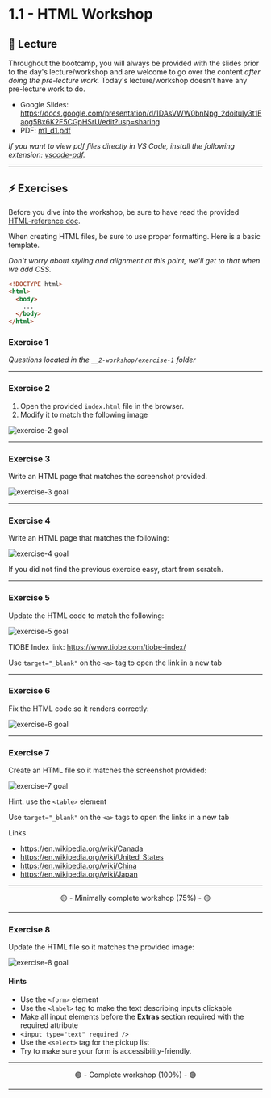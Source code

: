 # 1.1 - HTML Workshop

## 🦉 Lecture

Throughout the bootcamp, you will always be provided with the slides prior to the day's lecture/workshop and are welcome to go over the content _after doing the pre-lecture work._ Today's lecture/workshop doesn't have any pre-lecture work to do.

- Google Slides: https://docs.google.com/presentation/d/1DAsVWW0bnNpg_2doituIy3t1Eaog5Bx6K2F5CGpHSrU/edit?usp=sharing
- PDF: [m1_d1.pdf](__lecture/m1_d1.pdf)

_If you want to view pdf files directly in VS Code, install the following extension: [vscode-pdf](https://marketplace.visualstudio.com/items?itemName=tomoki1207.pdf)._

---

## ⚡ Exercises

Before you dive into the workshop, be sure to have read the provided [HTML-reference doc](__1-lecture/HTML-reference.md).

When creating HTML files, be sure to use proper formatting. Here is a basic template.

_Don't worry about styling and alignment at this point, we'll get to that when we add CSS._

```html
<!DOCTYPE html>
<html>
  <body>
    ...
  </body>
</html>
```

### Exercise 1

_Questions located in the `__2-workshop/exercise-1` folder_

---

### Exercise 2

1. Open the provided `index.html` file in the browser.
2. Modify it to match the following image

![exercise-2 goal](./__1-lecture/assets/ex-2-goal.png)

---

### Exercise 3

Write an HTML page that matches the screenshot provided.

![exercise-3 goal](./__1-lecture/assets/ex-3-goal.png)

---

### Exercise 4

Write an HTML page that matches the following:

![exercise-4 goal](./__1-lecture/assets/ex-4-goal.png)

If you did not find the previous exercise easy, start from scratch.

---

### Exercise 5

Update the HTML code to match the following:

![exercise-5 goal](./__1-lecture/assets/ex-5-goal.png)

TIOBE Index link: https://www.tiobe.com/tiobe-index/

Use `target="_blank"` on the `<a>` tag to open the link in a new tab

---

### Exercise 6

Fix the HTML code so it renders correctly:

![exercise-6 goal](./__1-lecture/assets/ex-6-goal.png)

---

### Exercise 7

Create an HTML file so it matches the screenshot provided:

![exercise-7 goal](./__1-lecture/assets/ex-7-goal.png)

Hint: use the `<table>` element

Use `target="_blank"` on the `<a>` tags to open the links in a new tab

Links

- https://en.wikipedia.org/wiki/Canada
- https://en.wikipedia.org/wiki/United_States
- https://en.wikipedia.org/wiki/China
- https://en.wikipedia.org/wiki/Japan

---

<center>🟡 - Minimally complete workshop (75%) - 🟡</center>

---

### Exercise 8

Update the HTML file so it matches the provided image:

![exercise-8 goal](./__1-lecture/assets/ex-8-goal.png)

#### Hints

- Use the `<form>` element
- Use the `<label>` tag to make the text describing inputs clickable
- Make all input elements before the **Extras** section required with the required attribute
- `<input type="text" required />`
- Use the `<select>` tag for the pickup list
- Try to make sure your form is accessibility-friendly.

---

<center>🟢 - Complete workshop (100%) - 🟢</center>

---
